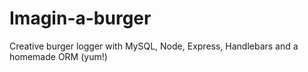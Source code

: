 # Imagin-a-burger
Creative burger logger with MySQL, Node, Express, Handlebars and a homemade ORM (yum!)
